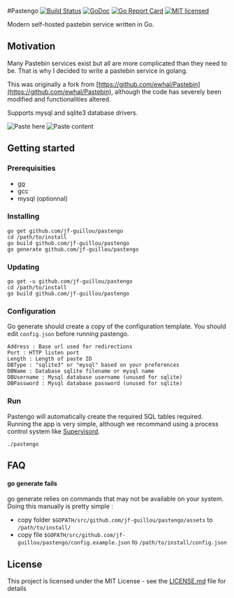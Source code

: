 #Pastengo
[![Build Status](https://travis-ci.org/jf-guillou/pastengo.svg?branch=master)](https://travis-ci.org/jf-guillou/pastengo) [![GoDoc](https://godoc.org/github.com/jf-guillou/pastengo?status.svg)](https://godoc.org/github.com/jf-guillou/pastengo) [![Go Report Card](https://goreportcard.com/badge/github.com/jf-guillou/pastengo)](https://goreportcard.com/report/github.com/jf-guillou/pastengo) [![MIT
licensed](https://img.shields.io/badge/license-MIT-blue.svg)](https://raw.githubusercontent.com/jf-guillou/pastengo/master/LICENSE.md)

Modern self-hosted pastebin service written in Go.

## Motivation
Many Pastebin services exist but all are more complicated than they need to be.
That is why I decided to write a pastebin service in golang.

This was originally a fork from [https://github.com/ewhal/Pastebin](https://github.com/ewhal/Pastebin), 
although the code has severely been modified and functionalities altered.

Supports mysql and sqlite3 database drivers.

![Paste here](https://img.thetabx.net/ZpeZn.jpg)
![Paste content](https://img.thetabx.net/xi3sy.jpg)

## Getting started
### Prerequisities
* [go](https://golang.org/doc/install)
* gcc
* mysql (optionnal)

### Installing

```
go get github.com/jf-guillou/pastengo
cd /path/to/install
go build github.com/jf-guillou/pastengo
go generate github.com/jf-guillou/pastengo
```

### Updating
```
go get -u github.com/jf-guillou/pastengo
cd /path/to/install
go build github.com/jf-guillou/pastengo
```

### Configuration
Go generate should create a copy of the configuration template.
You should edit ```config.json``` before running pastengo.
```
Address : Base url used for redirections
Port : HTTP listen port
Length : Length of paste ID
DBType : "sqlite3" or "mysql" based on your preferences
DBName : Database sqlite filename or mysql name 
DBUsername : Mysql database username (unused for sqlite)
DBPassword : Mysql database password (unused for sqlite)
```

### Run
Pastengo will automatically create the required SQL tables required.
Running the app is very simple, although we recommand using a process control system like [Supervisord](http://supervisord.org/).
```
./pastengo
```

## FAQ

#### go generate fails
go generate relies on commands that may not be available on your system.
Doing this manually is pretty simple :
* copy folder ```$GOPATH/src/github.com/jf-guillou/pastengo/assets``` to ```/path/to/install/```
* copy file ```$GOPATH/src/github.com/jf-guillou/pastengo/config.example.json``` to ```/path/to/install/config.json```

## License

This project is licensed under the MIT License - see the [LICENSE.md](LICENSE.md) file for details

